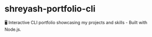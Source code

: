 # shreyash-portfolio-cli
🖥️ Interactive CLI portfolio showcasing my projects and skills - Built with Node.js. 
